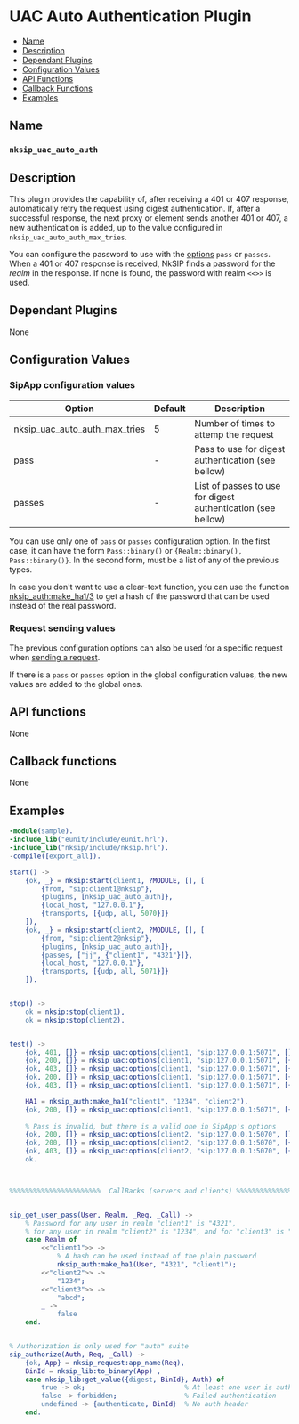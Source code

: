 # UAC Auto Authentication Plugin

* [Name](#name)
* [Description](#description)
* [Dependant Plugins](#dependant-plugins)
* [Configuration Values](#configuration-values)
* [API Functions](#api-functions)
* [Callback Functions](#callback-functions)
* [Examples](#examples)


## Name
### `nksip_uac_auto_auth`


## Description

This plugin provides the capability of, after receiving a 401 or 407 response, automatically retry the request using digest authentication. If, after a successful response, the next proxy or element sends another 401 or 407, a new authentication is added, up to the value configured in `nksip_uac_auto_auth_max_tries`.

You can configure the password to use with the [options](#configuration-values) `pass` or `passes`. When a 401 or 407 response is received, NkSIP finds a password for the _realm_ in the response. If none is found, the password with realm `<<>>` is used.



## Dependant Plugins

None


## Configuration Values

### SipApp configuration values

Option|Default|Description
---|---|---
nksip_uac_auto_auth_max_tries|5|Number of times to attemp the request
pass|-|Pass to use for digest authentication (see bellow)
passes|-|List of passes to use for digest authentication (see bellow)

You can use only one of `pass` or `passes` configuration option. In the first case, it can have the form `Pass::binary()` or `{Realm::binary(), Pass::binary()}`. In the second form, must be a list of any of the previous types.

In case you don't want to use a clear-text function, you can use the function [nksip_auth:make_ha1/3](../../src/nksip_auth.erl) to get a hash of the password that can be used instead of the real password.



### Request sending values

The previous configuration options can also be used for a specific request when [sending a request](../reference/sending_functions.md).

If there is a `pass` or `passes` option in the global configuration values, the new values are added to the global ones.




## API functions

None


## Callback functions

None


## Examples

```erlang
-module(sample).
-include_lib("eunit/include/eunit.hrl").
-include_lib("nksip/include/nksip.hrl").
-compile([export_all]).

start() ->
    {ok, _} = nksip:start(client1, ?MODULE, [], [
        {from, "sip:client1@nksip"},
        {plugins, [nksip_uac_auto_auth]},
        {local_host, "127.0.0.1"},
        {transports, [{udp, all, 5070}]}
    ]),
    {ok, _} = nksip:start(client2, ?MODULE, [], [
        {from, "sip:client2@nksip"},
        {plugins, [nksip_uac_auto_auth]},
        {passes, ["jj", {"client1", "4321"}]},
        {local_host, "127.0.0.1"},
        {transports, [{udp, all, 5071}]}
    ]).


stop() ->
    ok = nksip:stop(client1),
    ok = nksip:stop(client2).


test() ->
    {ok, 401, []} = nksip_uac:options(client1, "sip:127.0.0.1:5071", []),
    {ok, 200, []} = nksip_uac:options(client1, "sip:127.0.0.1:5071", [{pass, "1234"}]),
    {ok, 403, []} = nksip_uac:options(client1, "sip:127.0.0.1:5071", [{pass, "12345"}]),
    {ok, 200, []} = nksip_uac:options(client1, "sip:127.0.0.1:5071", [{pass, {"client2", "1234"}}]),
    {ok, 403, []} = nksip_uac:options(client1, "sip:127.0.0.1:5071", [{pass, {"other", "1234"}}]),

    HA1 = nksip_auth:make_ha1("client1", "1234", "client2"),
    {ok, 200, []} = nksip_uac:options(client1, "sip:127.0.0.1:5071", [{pass, HA1}]),
    
    % Pass is invalid, but there is a valid one in SipApp's options
    {ok, 200, []} = nksip_uac:options(client2, "sip:127.0.0.1:5070", []),
    {ok, 200, []} = nksip_uac:options(client2, "sip:127.0.0.1:5070", [{pass, "kk"}]),
    {ok, 403, []} = nksip_uac:options(client2, "sip:127.0.0.1:5070", [{pass, {"client1", "kk"}}]),
    ok.



%%%%%%%%%%%%%%%%%%%%%%%  CallBacks (servers and clients) %%%%%%%%%%%%%%%%%%%%%


sip_get_user_pass(User, Realm, _Req, _Call) ->
    % Password for any user in realm "client1" is "4321",
    % for any user in realm "client2" is "1234", and for "client3" is "abcd"
    case Realm of 
        <<"client1">> ->
            % A hash can be used instead of the plain password
            nksip_auth:make_ha1(User, "4321", "client1");
        <<"client2">> ->
            "1234";
        <<"client3">> ->
            "abcd";
        _ ->
            false
    end.


% Authorization is only used for "auth" suite
sip_authorize(Auth, Req, _Call) ->
    {ok, App} = nksip_request:app_name(Req),
    BinId = nksip_lib:to_binary(App) ,
    case nksip_lib:get_value({digest, BinId}, Auth) of
        true -> ok;                         % At least one user is authenticated
        false -> forbidden;                 % Failed authentication
        undefined -> {authenticate, BinId}  % No auth header
    end.

```

